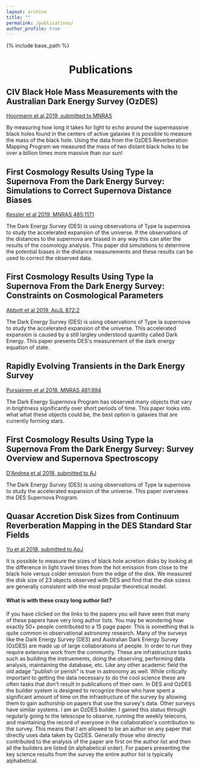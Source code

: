 ```yaml
---
layout: archive
title: ""
permalink: /publications/
author_profile: true
---
```


{% include base_path %}
<h1 style="text-align: center;" markdown="1">Publications</h1>

## CIV Black Hole Mass Measurements with the Australian Dark Energy Survey (OzDES)
[Hoormann et al 2019, submitted to MNRAS](http://adsabs.harvard.edu/abs/2019arXiv190204206H)

By measuring how long it takes for light to echo around the supermassive black holes found in the centers of active galaxies it is possible to measure the mass of the black hole.  Using the data from the OzDES Reverberation Mapping Program we measured the mass of two distant black holes to be over a billion times more massive than our sun!

## First Cosmology Results Using Type Ia Supernova From the Dark Energy Survey: Simulations to Correct Supernova Distance Biases
[Kessler et al 2019, MNRAS 485:1171](http://adsabs.harvard.edu/abs/2019MNRAS.485.1171K)

The Dark Energy Survey (DES) is using observations of Type Ia supernova to study the accelerated expansion of the universe.  If the observations of the distances to the supernova are biased in any way this can alter the results of the cosmology analysis.  This paper did simulations to determine the potential biases in the distance measurements and these results can be used to correct the observed data.

## First Cosmology Results Using Type Ia Supernova From the Dark Energy Survey: Constraints on Cosmological Parameters
[Abbott et al 2019, ApJL 872:2](http://adsabs.harvard.edu/abs/2019ApJ...872L..30A)

The Dark Energy Survey (DES) is using observations of Type Ia supernova to study the accelerated expansion of the universe.  This accelerated expansion is caused by a still largley understood quantity called Dark Energy.  This paper presents DES's measurement of the dark energy equation of state.

## Rapidly Evolving Transients in the Dark Energy Survey
[Pursiainen et al 2018, MNRAS 481:894](http://adsabs.harvard.edu/abs/2018MNRAS.481..894P)

The Dark Energy Supernova Program has observed many objects that vary in brightness significantly over short periods of time.  This paper looks into what what these objects could be, the best option is galaxies that are currently forming stars.

## First Cosmology Results Using Type Ia Supernova From the Dark Energy Survey: Survey Overview and Supernova Spectroscopy
[D'Andrea et al 2018, submitted to AJ](http://adsabs.harvard.edu/abs/2018arXiv181109565D)

The Dark Energy Survey (DES) is using observations of Type Ia supernova to study the accelerated expansion of the universe.  This paper overviews the DES Supernova Program.

## Quasar Accretion Disk Sizes from Continuum Reverberation Mapping in the DES Standard Star Fields
[Yu et al 2018, submitted to ApJ](http://adsabs.harvard.edu/abs/2018arXiv181103638Y)

It is possible to measure the sizes of black hole acretion disks by looking at the difference in light travel times from the hot emission from close to the black hole versus colder emission from the edge of the disk.  We measured the disk size of 23 objects observed with DES and find that the disk sizess are generally consistent with the most popular theoretical model.

#### What is with these crazy long author list?
If you have clicked on the links to the papers you will have seen that many of these papers have very long author lists. You may be wondering how exactly 50+ people contributed to a 15 page paper. This is something that is quite common in observational astronomy research.  Many of the surveys like the Dark Energy Survey (DES) and Australian Dark Energy Survey (OzDES) are made up of large collaborations of people.  In order to run they require extensive work from the community.  These are infrastructure tasks such as building the instruements, doing the observing, performing data analysis, maintaining the database, etc.  Like any other academic field the old adage "publish or perish" is true in astronomy as well.   While critically important to getting the data necessary to do the cool science these are often tasks that don't result in publications of their own.  In DES and OzDES the builder system is designed to recognize those who have spent a significant amount of time on the infrastructure of the survey by allowing them to gain authorship on papers that use the survey's data.  Other surveys have similar systems.  I am an OzDES builder.  I gained this status through regularly going to the telescope to observe, running the weekly telecons, and maintaining the record of everyone in the collaboration's contribution to the survey.  This means that I am allowed to be an author on any paper that directly uses data taken by OzDES.  Generally those who directly contributed to the analysis of the paper are first on the author list and then all the builders are listed (in alphabetical order).  For papers presenting the key science results from the survey the entire author list is typically alphabetical.
